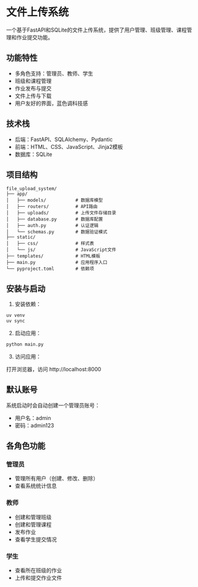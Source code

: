 # 文件上传系统

一个基于FastAPI和SQLite的文件上传系统，提供了用户管理、班级管理、课程管理和作业提交功能。

## 功能特性

- 多角色支持：管理员、教师、学生
- 班级和课程管理
- 作业发布与提交
- 文件上传与下载
- 用户友好的界面，蓝色调科技感

## 技术栈

- 后端：FastAPI、SQLAlchemy、Pydantic
- 前端：HTML、CSS、JavaScript、Jinja2模板
- 数据库：SQLite

## 项目结构

```
file_upload_system/
├── app/
│   ├── models/           # 数据库模型
│   ├── routers/          # API路由
│   ├── uploads/          # 上传文件存储目录
│   ├── database.py       # 数据库配置
│   ├── auth.py           # 认证逻辑
│   └── schemas.py        # 数据验证模式
├── static/
│   ├── css/              # 样式表
│   └── js/               # JavaScript文件
├── templates/            # HTML模板
├── main.py               # 应用程序入口
└── pyproject.toml        # 依赖项
```

## 安装与启动

1. 安装依赖：

```bash
uv venv
uv sync
```

2. 启动应用：

```bash
python main.py
```

3. 访问应用：

打开浏览器，访问 http://localhost:8000

## 默认账号

系统启动时会自动创建一个管理员账号：

- 用户名：admin
- 密码：admin123

## 各角色功能

### 管理员

- 管理所有用户（创建、修改、删除）
- 查看系统统计信息

### 教师

- 创建和管理班级
- 创建和管理课程
- 发布作业
- 查看学生提交情况

### 学生

- 查看所在班级的作业
- 上传和提交作业文件
